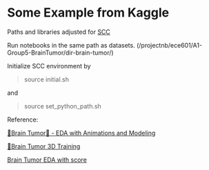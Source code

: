 # Some Example from Kaggle

Paths and libraries adjusted for [SCC](https://scc-ondemand.bu.edu/)

Run notebooks in the same path as datasets. (/projectnb/ece601/A1-Group5-BrainTumor/dir-brain-tumor/)

Initialize SCC environment by 

> source initial.sh

and 

> source set_python_path.sh

Reference:

[🧠Brain Tumor🧠 - EDA with Animations and Modeling](https://www.kaggle.com/ihelon/brain-tumor-eda-with-animations-and-modeling)	

[🧠Brain Tumor 3D Training](https://www.kaggle.com/ammarnassanalhajali/brain-tumor-3d-training)

[Brain Tumor EDA with score](https://docs.google.com/document/d/1po9hrZAp04lbLL3IngvLaURMMgkMC6j_7K1OG1VMwKI/edit)